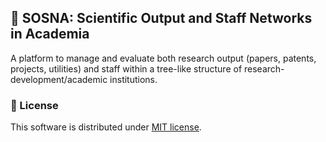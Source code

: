 ## :evergreen_tree: SOSNA: Scientific Output and Staff Networks in Academia

A platform to manage and evaluate both research output (papers, patents, projects, utilities) and staff within a tree-like structure of research-development/academic institutions.

### :page_with_curl: License

This software is distributed under [MIT license](LICENSE).

